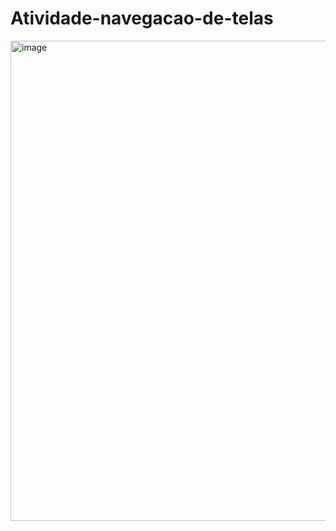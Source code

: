 # Atividade-navegacao-de-telas
<img width="1366" height="768" alt="image" src="https://github.com/user-attachments/assets/df61b3d5-ac24-4e4f-85b4-7df629202203" />
